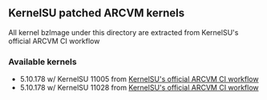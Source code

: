 ## KernelSU patched ARCVM kernels

All kernel bzImage under this directory are extracted from KernelSU's official ARCVM CI workflow

### Available kernels
- 5.10.178 w/ KernelSU 11005 from [KernelSU's official ARCVM CI workflow](https://github.com/tiann/KernelSU/actions/runs/5290135303)
- 5.10.178 w/ KernelSU 11028 from [KernelSU's official ARCVM CI workflow](https://github.com/tiann/KernelSU/actions/runs/5342715155)